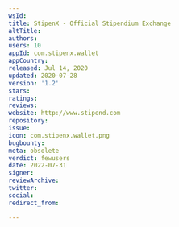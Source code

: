 ```yaml
---
wsId: 
title: StipenX - Official Stipendium Exchange
altTitle: 
authors: 
users: 10
appId: com.stipenx.wallet
appCountry: 
released: Jul 14, 2020
updated: 2020-07-28
version: '1.2'
stars: 
ratings: 
reviews: 
website: http://www.stipend.com
repository: 
issue: 
icon: com.stipenx.wallet.png
bugbounty: 
meta: obsolete
verdict: fewusers
date: 2022-07-31
signer: 
reviewArchive: 
twitter: 
social: 
redirect_from: 

---
```


